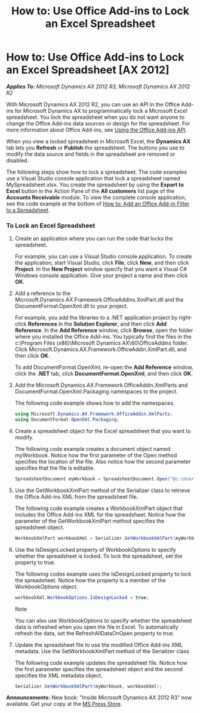 ﻿---
title: 'How to: Use Office Add-ins to Lock an Excel Spreadsheet'
TOCTitle: 'How to: Use Office Add-ins to Lock an Excel Spreadsheet'
ms:assetid: 32fbbaed-ef64-4303-9115-9ac7f83d002f
ms:mtpsurl: https://msdn.microsoft.com/en-us/library/JJ677287(v=AX.60)
ms:contentKeyID: 49384058
ms.date: 05/18/2015
mtps_version: v=AX.60
dev_langs:
- csharp
---

# How to: Use Office Add-ins to Lock an Excel Spreadsheet [AX 2012]


_**Applies To:** Microsoft Dynamics AX 2012 R3, Microsoft Dynamics AX 2012 R2_

With Microsoft Dynamics AX 2012 R2, you can use an API in the Office Add-ins for Microsoft Dynamics AX to programmatically lock a Microsoft Excel spreadsheet. You lock the spreadsheet when you do not want anyone to change the Office Add-ins data sources or design for the spreadsheet. For more information about Office Add-ins, see [Using the Office Add-ins API](using-the-office-add-ins-api.md).

When you view a locked spreadsheet in Microsoft Excel, the **Dynamics AX** tab lets you **Refresh** or **Publish** the spreadsheet. The buttons you use to modify the data source and fields in the spreadsheet are removed or disabled.

The following steps show how to lock a spreadsheet. The code examples use a Visual Studio console application that lock a spreadsheet named MySpreadsheet.xlsx. You create the spreadsheet by using the **Export to Excel** button in the Action Pane of the **All customers** list page of the **Accounts Receivable** module. To view the complete console application, see the code example at the bottom of [How to: Add an Office Add-in Filter to a Spreadsheet](how-to-add-an-office-add-in-filter-to-a-spreadsheet.md).

### To Lock an Excel Spreadsheet

1.  Create an application where you can run the code that locks the spreadsheet.
    
    For example, you can use a Visual Studio console application. To create the application, start Visual Studio, click **File**, click **New**, and then click **Project**. In the **New Project** window specify that you want a Visual C\# Windows console application. Give your project a name and then click **OK**.

2.  Add a reference to the Microsoft.Dynamics.AX.Framework.OfficeAddins.XmlPart.dll and the DocumentFormat.OpenXml.dll to your project.
    
    For example, you add the libraries to a .NET application project by right-click **References** in the **Solution Explorer**, and then click **Add Reference**. In the **Add Reference** window, click **Browse**, open the folder where you installed the Office Add-ins. You typically find the files in the c:\\Program Files (x86)\\Microsoft Dynamics AX\\60\\OfficeAddins folder. Click Microsoft.Dynamics.AX.Framework.OfficeAddin.XmlPart.dll, and then click **OK**.
    
    To add DocumentFormat.OpenXml, re-open the **Add Reference** window, click the **.NET** tab, click **DocumentFormat.OpenXml**, and then click **OK**.

3.  Add the Microsoft.Dynamics.AX.Framework.OfficeAddin.XmlParts and DocumentFormat.OpenXml.Packaging namespaces to the project.
    
    The following code example shows how to add the namespaces.
    
    ``` csharp
    using Microsoft.Dynamics.AX.Framework.OfficeAddin.XmlParts;
    using DocumentFormat.OpenXml.Packaging;
    ```

4.  Create a spreadsheet object for the Excel spreadsheet that you want to modify.
    
    The following code example creates a document object named myWorkbook. Notice how the first parameter of the Open method specifies the location of the file. Also notice how the second parameter specifies that the file is editable.
    
    ``` csharp
    SpreadsheetDocument myWorkbook = SpreadsheetDocument.Open("@c:\Users\UserName\Documents\MySpreadsheet.xlsx", true);
    ```

5.  Use the GetWorkbookXmlPart method of the Serializer class to retrieve the Office Add-ins XML from the spreadsheet file.
    
    The following code example creates a WorkbookXmlPart object that includes the Office Add-ins XML for the spreadsheet. Notice how the parameter of the GetWorkbookXmlPart method specifies the spreadsheet object.
    
    ``` csharp
    WorkbookXmlPart workbookXml = Serializer.GetWorkbookXmlPart(myWorkbook);
    ```

6.  Use the IsDesignLocked property of WorkbookOptions to specify whether the spreadsheet is locked. To lock the spreadsheet, set the property to true.
    
    The following codes example uses the IsDesignLocked property to lock the spreadsheet. Notice how the property is a member of the WorkbookOptions object.
    
    ``` csharp
    workbookXml.WorkbookOptions.IsDesignLocked = true;
    ```
    

    > [!NOTE]
    > <P>You can also use WorkbookOptions to specify whether the spreadsheet data is refreshed when you open the file in Excel. To automatically refresh the data, set the RefreshAllDataOnOpen property to true.</P>



7.  Update the spreadsheet file to use the modified Office Add-ins XML metadata. Use the SetWorkbookXmlPart method of the Serializer class.
    
    The following code example updates the spreadsheet file. Notice how the first parameter specifies the spreadsheet object and the second specifies the XML metadata object.
    
    ``` csharp
    Serializer.SetWorkbookXmlPart(myWorkbook, workbookXml);
    ```

  
**Announcements:** New book: "Inside Microsoft Dynamics AX 2012 R3" now available. Get your copy at the [MS Press Store](https://www.microsoftpressstore.com/store/inside-microsoft-dynamics-ax-2012-r3-9780735685109).

